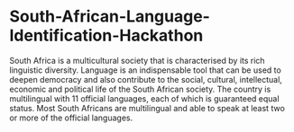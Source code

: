 # South-African-Language-Identification-Hackathon
South Africa is a multicultural society that is characterised by its rich linguistic diversity. Language is an indispensable tool that can be used to deepen democracy and also contribute to the social, cultural, intellectual, economic and political life of the South African society.  The country is multilingual with 11 official languages, each of which is guaranteed equal status. Most South Africans are multilingual and able to speak at least two or more of the official languages.
